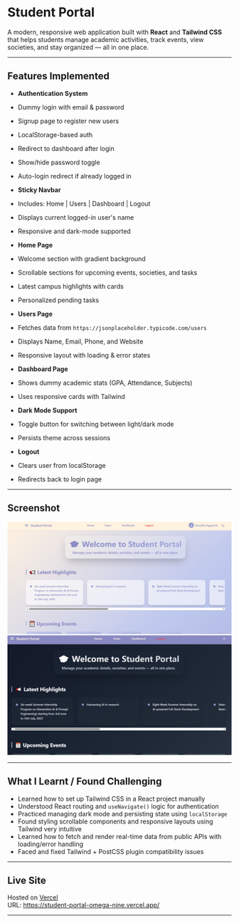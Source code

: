 #  Student Portal

A modern, responsive web application built with **React** and **Tailwind CSS** that helps students manage academic activities, track events, view societies, and stay organized — all in one place.

---

## Features Implemented

-  **Authentication System**  
  - Dummy login with email & password  
  - Signup page to register new users  
  - LocalStorage-based auth  
  - Redirect to dashboard after login  
  - Show/hide password toggle  
  - Auto-login redirect if already logged in  

-  **Sticky Navbar**  
  - Includes: Home | Users | Dashboard | Logout  
  - Displays current logged-in user's name  
  - Responsive and dark-mode supported  

-  **Home Page**  
  - Welcome section with gradient background  
  - Scrollable sections for upcoming events, societies, and tasks  
  - Latest campus highlights with cards  
  - Personalized pending tasks  

-  **Users Page**  
  - Fetches data from `https://jsonplaceholder.typicode.com/users`  
  - Displays Name, Email, Phone, and Website  
  - Responsive layout with loading & error states  

-  **Dashboard Page**  
  - Shows dummy academic stats (GPA, Attendance, Subjects)  
  - Uses responsive cards with Tailwind  

-  **Dark Mode Support**  
  - Toggle button for switching between light/dark mode  
  - Persists theme across sessions  

-  **Logout**  
  - Clears user from localStorage  
  - Redirects back to login page  

---

## Screenshot

![Student Portal Screenshot (in light mode)](src/components/homepage_lightmode.jpeg)
![Student Portal Screenshot (in dark mode)](src/components/homepage_darkmode.jpeg)

---

## What I Learnt / Found Challenging

- Learned how to set up Tailwind CSS in a React project manually
- Understood React routing and `useNavigate()` logic for authentication
- Practiced managing dark mode and persisting state using `localStorage`
- Found styling scrollable components and responsive layouts using Tailwind very intuitive
- Learned how to fetch and render real-time data from public APIs with loading/error handling
- Faced and fixed Tailwind + PostCSS plugin compatibility issues

---

## Live Site

Hosted on [Vercel](https://vercel.com)  
URL: https://student-portal-omega-nine.vercel.app/

---


